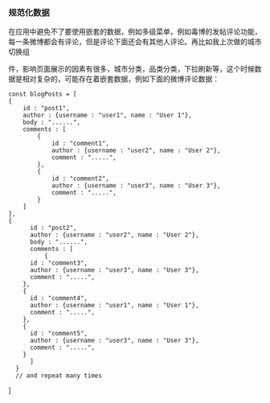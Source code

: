 ### 规范化数据

在应用中避免不了要使用嵌套的数据，例如多级菜单，例如毒博的发帖评论功能，每一条微博都会有评论，但是评论下面还会有其他人评论。再比如我上次做的城市切换组

件，影响页面展示的因素有很多，城市分类，品类分类，下拉刷新等，这个时候数据是相对复杂的，可能存在着嵌套数据，例如下面的微博评论数据：

    const blogPosts = [
    {
        id : "post1",
        author : {username : "user1", name : "User 1"},
        body : "......",
        comments : [
            {
				id : "comment1",
				author : {username : "user2", name : "User 2"},
				comment : ".....",
			},
			{
				id : "comment2",
				author : {username : "user3", name : "User 3"},
				comment : ".....",
			}
        ]    
    },
    {
          id : "post2",
          author : {username : "user2", name : "User 2"},
          body : "......",
          comments : [
              {
          id : "comment3",
          author : {username : "user3", name : "User 3"},
          comment : ".....",
        },
        {
          id : "comment4",
          author : {username : "user1", name : "User 1"},
          comment : ".....",
        },
        {
          id : "comment5",
          author : {username : "user3", name : "User 3"},
          comment : ".....",
        }
          ]    
      }
      // and repeat many times
  ]

